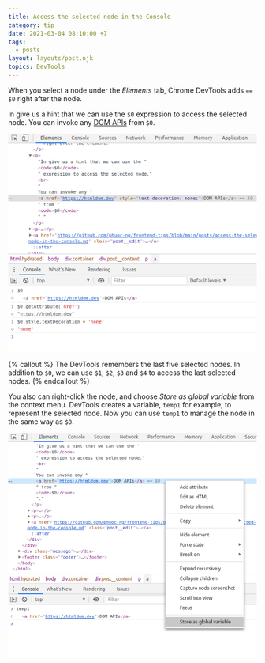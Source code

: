 ```yaml
---
title: Access the selected node in the Console
category: tip
date: 2021-03-04 08:10:00 +7
tags:
  - posts
layout: layouts/post.njk
topics: DevTools
---
```


When you select a node under the _Elements_ tab, Chrome DevTools adds `== $0` right after the node.

In give us a hint that we can use the `$0` expression to access the selected node.
You can invoke any [DOM APIs](https://htmldom.dev) from `$0`.

![Access selected node](/img/selected-node.png)

{% callout %}
The DevTools remembers the last five selected nodes. In addition to `$0`, we can use `$1`, `$2`, `$3` and `$4` to access the last selected nodes.
{% endcallout %}

You also can right-click the node, and choose _Store as global variable_ from the context menu. DevTools creates a variable, `temp1` for example, to represent the selected node.
Now you can use `temp1` to manage the node in the same way as `$0`.

![Store selected node](/img/store-selected-node.png)